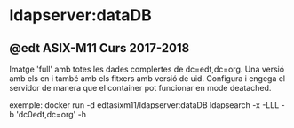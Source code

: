 # ldapserver:dataDB
## @edt ASIX-M11 Curs 2017-2018


Imatge 'full' amb totes les dades complertes de dc=edt,dc=org. Una versió amb els cn i també amb els fitxers amb versió de uid. Configura i engega el servidor de manera que el container pot funcionar en mode deatached.

exemple:
 docker run -d edtasixm11/ldapserver:dataDB
 ldapsearch -x -LLL -b 'dc0edt,dc=org' -h <ip-container>

